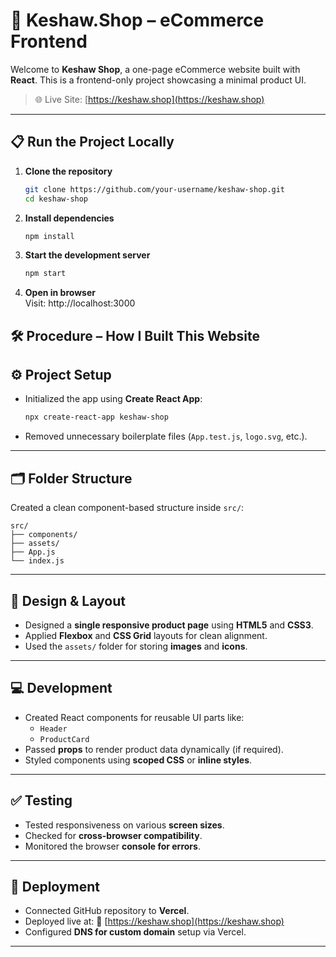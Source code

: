 # **🛒 Keshaw.Shop – eCommerce Frontend**

Welcome to **Keshaw Shop**, a one-page eCommerce website built with **React**. This is a frontend-only project showcasing a minimal product UI.

> 🌐 Live Site: [https://keshaw.shop](https://keshaw.shop)

---

## 📋 **Run the Project Locally**

1. **Clone the repository**  
   ```bash
   git clone https://github.com/your-username/keshaw-shop.git
   cd keshaw-shop

2. **Install dependencies**  
   ```bash
   npm install

3. **Start the development server**  
   ```bash
   npm start

4. **Open in browser**  
   Visit: http://localhost:3000


## 🛠️ **Procedure – How I Built This Website**

## ⚙️ **Project Setup**

- Initialized the app using **Create React App**:
  ```bash
  npx create-react-app keshaw-shop
  ```
- Removed unnecessary boilerplate files (`App.test.js`, `logo.svg`, etc.).

---

## 🗂️ **Folder Structure**

Created a clean component-based structure inside `src/`:

```
src/
├── components/
├── assets/
├── App.js
└── index.js
```

---

## 🎨 **Design & Layout**

- Designed a **single responsive product page** using **HTML5** and **CSS3**.
- Applied **Flexbox** and **CSS Grid** layouts for clean alignment.
- Used the `assets/` folder for storing **images** and **icons**.

---

## 💻 **Development**

- Created React components for reusable UI parts like:
  - `Header`
  - `ProductCard`
- Passed **props** to render product data dynamically (if required).
- Styled components using **scoped CSS** or **inline styles**.

---

## ✅ **Testing**

- Tested responsiveness on various **screen sizes**.
- Checked for **cross-browser compatibility**.
- Monitored the browser **console for errors**.

---

## 🚀 **Deployment**

- Connected GitHub repository to **Vercel**.
- Deployed live at: 🔗 [https://keshaw.shop](https://keshaw.shop)
- Configured **DNS for custom domain** setup via Vercel.

---
